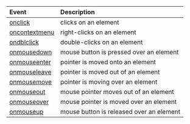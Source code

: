 | Event | Description |
| :--- | :--- |
| [onclick](https://www.w3schools.com/jsref/event_onclick.asp) |   clicks on an element |
| [oncontextmenu](https://www.w3schools.com/jsref/event_oncontextmenu.asp) |  right-clicks on an element |
| [ondblclick](https://www.w3schools.com/jsref/event_ondblclick.asp) | double-clicks on an element |
| [onmousedown](https://www.w3schools.com/jsref/event_onmousedown.asp) | mouse button is pressed over an element |
| [onmouseenter](https://www.w3schools.com/jsref/event_onmouseenter.asp) | pointer is moved onto an element |
| [onmouseleave](https://www.w3schools.com/jsref/event_onmouseleave.asp) | pointer is moved out of an element |
| [onmousemove](https://www.w3schools.com/jsref/event_onmousemove.asp) | pointer is moving over an element |
| [onmouseout](https://www.w3schools.com/jsref/event_onmouseout.asp) | mouse pointer moves out of an element |
| [onmouseover](https://www.w3schools.com/jsref/event_onmouseover.asp) | mouse pointer is moved over an element |
| [onmouseup](https://www.w3schools.com/jsref/event_onmouseup.asp) | mouse button is released over an element |